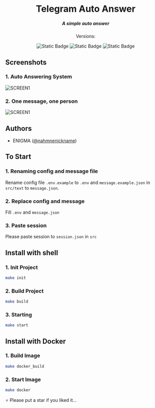 <h1 align="center">Telegram Auto Answer</h1>
<h5 align="center">A simple auto answer</h5>
<p align="center">Versions:</p>

<p align="center">
    <img alt="Static Badge" src="https://img.shields.io/badge/build-v5.1.6-brightgreen?style=for-the-badge&logo=typescript&label=%20&labelColor=black&color=blue">
    <img alt="Static Badge" src="https://img.shields.io/badge/build-v18.16.1-brightgreen?style=for-the-badge&logo=node.js&label=%20&labelColor=black&color=red">
    <img alt="Static Badge" src="https://img.shields.io/badge/build-v1.22.19-brightgreen?style=for-the-badge&logo=yarn&label=%20&labelColor=black&color=blue">
</p>

## Screenshots
<h3>1. Auto Answering System</h3>
<img alt="SCREEN1" src="https://cdn.discordapp.com/attachments/1119771266845515867/1137497024686739498/image.png">
<h3>2. One message, one person</h3>
<img alt="SCREEN1" src="https://cdn.discordapp.com/attachments/1119771266845515867/1137498300086493324/image.png">


## Authors

- ENIGMA ([@nahmnenickname](https://t.me/nahmnenickname))

## **To Start**

### 1. Renaming config and message file
Rename config file `.env.example` to `.env` and `message.example.json` in `src/text` to `message.json`.

### 2. Replace config and message
Fill `.env` and `message.json`

### 3. Paste session
Please paste session to `session.json` in `src`

## **Install with shell**

### 1. Init Project
```bash
make init
```

### 2. Build Project
```bash
make build
```

### 3. Starting
```bash
make start
```

## **Install with Docker**

### 1. Build Image
```bash
make docker_build
```

### 2. Start Image
```bash
make docker
```


⭐ Please put a star if you liked it...
